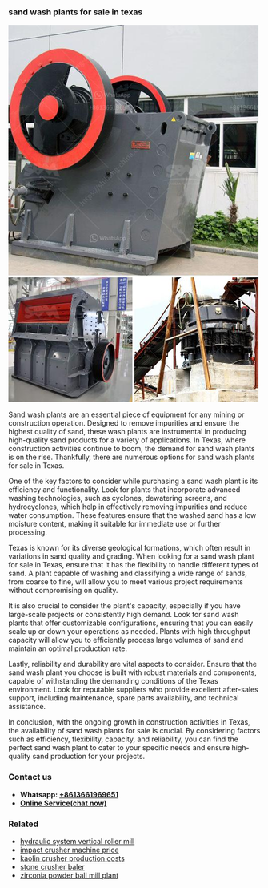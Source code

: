 <h3>sand wash plants for sale in texas</h3><img src='1708663607.jpg' alt=''><p>Sand wash plants are an essential piece of equipment for any mining or construction operation. Designed to remove impurities and ensure the highest quality of sand, these wash plants are instrumental in producing high-quality sand products for a variety of applications. In Texas, where construction activities continue to boom, the demand for sand wash plants is on the rise. Thankfully, there are numerous options for sand wash plants for sale in Texas.</p><p>One of the key factors to consider while purchasing a sand wash plant is its efficiency and functionality. Look for plants that incorporate advanced washing technologies, such as cyclones, dewatering screens, and hydrocyclones, which help in effectively removing impurities and reduce water consumption. These features ensure that the washed sand has a low moisture content, making it suitable for immediate use or further processing.</p><p>Texas is known for its diverse geological formations, which often result in variations in sand quality and grading. When looking for a sand wash plant for sale in Texas, ensure that it has the flexibility to handle different types of sand. A plant capable of washing and classifying a wide range of sands, from coarse to fine, will allow you to meet various project requirements without compromising on quality.</p><p>It is also crucial to consider the plant's capacity, especially if you have large-scale projects or consistently high demand. Look for sand wash plants that offer customizable configurations, ensuring that you can easily scale up or down your operations as needed. Plants with high throughput capacity will allow you to efficiently process large volumes of sand and maintain an optimal production rate.</p><p>Lastly, reliability and durability are vital aspects to consider. Ensure that the sand wash plant you choose is built with robust materials and components, capable of withstanding the demanding conditions of the Texas environment. Look for reputable suppliers who provide excellent after-sales support, including maintenance, spare parts availability, and technical assistance.</p><p>In conclusion, with the ongoing growth in construction activities in Texas, the availability of sand wash plants for sale is crucial. By considering factors such as efficiency, flexibility, capacity, and reliability, you can find the perfect sand wash plant to cater to your specific needs and ensure high-quality sand production for your projects.</p><h3>Contact us</h3><ul><li><strong>Whatsapp:&nbsp;<a href="https://wa.me/8613661969651">+8613661969651</a></strong></li><li><a href="https://swt.shibang-china.com/?git&amp;zhl&amp;sand wash plants for sale in texas"><strong>Online Service(chat now)</strong></a></li></ul><h3>Related</h3><ul><li><a href='hydraulic system vertical roller mill.md'>hydraulic system vertical roller mill</a></li><li><a href='impact crusher machine price.md'>impact crusher machine price</a></li><li><a href='kaolin crusher production costs.md'>kaolin crusher production costs</a></li><li><a href='stone crusher baler.md'>stone crusher baler</a></li><li><a href='zirconia powder ball mill plant.md'>zirconia powder ball mill plant</a></li></ul>